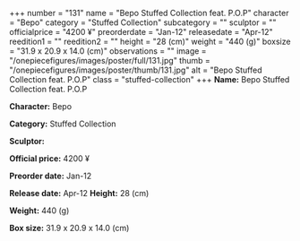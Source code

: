 +++
number = "131"
name = "Bepo Stuffed Collection feat. P.O.P"
character = "Bepo"
category = "Stuffed Collection"
subcategory = ""
sculptor = ""
officialprice = "4200 ¥"
preorderdate = "Jan-12"
releasedate = "Apr-12"
reedition1 = ""
reedition2 = ""
height = "28 (cm)"
weight = "440 (g)"
boxsize = "31.9 x 20.9 x 14.0 (cm)"
observations = ""
image = "/onepiecefigures/images/poster/full/131.jpg"
thumb = "/onepiecefigures/images/poster/thumb/131.jpg"
alt = "Bepo Stuffed Collection feat. P.O.P"
class = "stuffed-collection"
+++
**Name:** Bepo Stuffed Collection feat. P.O.P

**Character:** Bepo

**Category:** Stuffed Collection 

**Sculptor:** 

**Official price:** 4200 ¥

**Preorder date:** Jan-12

**Release date:** Apr-12
**Height:** 28 (cm)

**Weight:** 440 (g)

**Box size:** 31.9 x 20.9 x 14.0 (cm)

